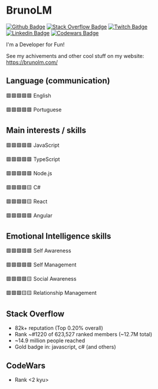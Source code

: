 # BrunoLM

[![Github Badge](https://img.shields.io/badge/-Github-000?style=flat-square&logo=Github&logoColor=white&link=https://github.com/brunolm)](https://github.com/brunolm)
[![Stack Overflow Badge](https://img.shields.io/badge/-Stack_Overflow-f48024?style=flat-square&logo=StackOverflow&logoColor=white&link=https://stackoverflow.com/users/340760/brunolm)](https://stackoverflow.com/users/340760/brunolm)
[![Twitch Badge](https://img.shields.io/badge/-Twitch-9246FF?style=flat-square&logo=Twitch&logoColor=white&link=https://www.twitch.tv/brunolm)](https://www.twitch.tv/brunolm)
[![Linkedin Badge](https://img.shields.io/badge/-LinkedIn-blue?style=flat-square&logo=Linkedin&logoColor=white&link=https://www.linkedin.com/in/brunolm/)](https://www.linkedin.com/in/brunolm/)
[![Codewars Badge](https://www.codewars.com/users/brunolm/badges/micro)](https://www.codewars.com/users/brunolm/badges/micro)

I'm a Developer for Fun!

See my achivements and other cool stuff on my website: https://brunolm.com/

## Language (communication)

🟩🟩🟩🟩🟩 English

🟩🟩🟩🟩🟩 Portuguese

## Main interests / skills

🟩🟩🟩🟩🟩 JavaScript

🟩🟩🟩🟩🟩 TypeScript

🟩🟩🟩🟩🟩 Node.js

🟩🟩🟩🟩🟨 C#

🟩🟩🟩🟩🟨 React

🟩🟩🟩🟩🟩 Angular

## Emotional Intelligence skills

🟩🟩🟩🟩🟩 Self Awareness

🟩🟩🟩🟩🟩 Self Management

🟩🟩🟩🟩🟨 Social Awareness

🟩🟩🟩🟨🟨 Relationship Management

## Stack Overflow

- 82k+ reputation (Top 0.20% overall)
- Rank ~#1220 of 623,527 ranked members (~12.7M total)
- ~14.9 million people reached
- Gold badge in: javascript, c# (and others)

## CodeWars

- Rank <2 kyu>
